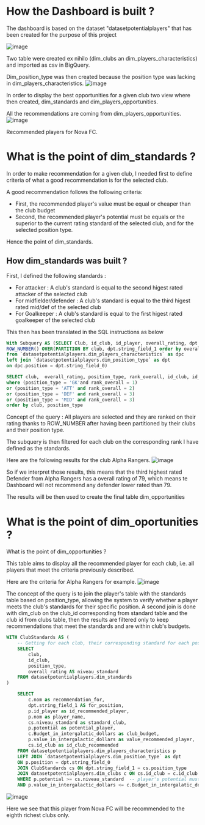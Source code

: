# How the Dashboard is built ?

The dashboard is based on the dataset "datasetpotentialplayers" that has been 
created for the purpose of this project

![image](https://github.com/user-attachments/assets/1ceef3a0-49c4-4535-bdbb-132ca1583047)

Two table were created ex nihilo (dim_clubs an dim_players_characteristics) and imported as csv in BigQuery.

Dim_position_type was then created because the position type was lacking in dim_players_characteristics.
![image](https://github.com/user-attachments/assets/2b0374a6-ce2f-4665-a8d8-75fd5c67c824)

In order to display the best opportunities for a given club two view where then created, dim_standards and dim_players_opportunities.

All the recommendations are coming from dim_players_opportunities.
![image](https://github.com/user-attachments/assets/d5fb42b9-96aa-4647-a399-8d70f6fa42d0)

Recommended players for Nova FC.

# What is the point of dim_standards ?

In order to make recommendation for a given club, I needed first to define criteria of what a good recommendation is for the selected club.

A good recommendation follows the following criteria:

- First, the recommended player's value must be equal or cheaper than the club budget
- Second, the recommended player's potential must be equals or the superior to the current rating standard of the selected club, and for the selected position type. 

Hence the point of dim_standards.

## How dim_standards was built ?

First, I defined the following standards :
- For attacker : A club's standard is equal to the second higest rated attacker of the selected club
- For midfielder/defender : A club's standard  is equal to the third higest rated mid/def of the selected club
- For Goalkeeper : A club's standard  is equal to the first higest rated goalkeeper of the selected club

This then has been translated in the SQL instructions as below

```sql
With Subquery AS (SELECT Club, id_club, id_player, overall_rating, dpt.string_field_1 as position_type,
ROW_NUMBER() OVER(PARTITION BY club, dpt.string_field_1 order by overall_rating desc) as rank_overall
from `datasetpotentialplayers.dim_players_characteristics` as dpc
left join `datasetpotentialplayers.dim_position_type` as dpt
on dpc.position = dpt.string_field_0)

SELECT club,  overall_rating, position_type, rank_overall, id_club, id_player from Subquery
where (position_type = 'GK'and rank_overall = 1) 
or (position_type = 'ATT' and rank_overall = 2)
or (position_type = 'DEF' and rank_overall = 3) 
or (position_type = 'MID' and rank_overall = 3)
order by club, position_type
```
Concept of the query : All players are selected and they are ranked on their rating thanks to ROW_NUMBER after having been partitioned by their clubs and their position type.

The subquery is then filtered for each club on the corresponding rank I have defined as the standards.

Here are the following results for the club Alpha Rangers.
![image](https://github.com/user-attachments/assets/23c40afd-9670-4f75-bb2f-d51c67ab073f)

So if we interpret those results, this means that the third highest rated Defender from Alpha Rangers has a overall rating of 79, which means te Dashboard will not recommend any defender lower rated than 79.

The results will be then used to create the final table dim_opportunities

# What is the point of dim_oportunities ?

What is the point of dim_opportunities ?

This table aims to display all the recommended player for each club, i.e. all players that meet the criteria previously described.

Here are the criteria for Alpha Rangers for example.
![image](https://github.com/user-attachments/assets/e4869e06-26a5-4611-9aa3-e01852222813)

The concept of the query is to join the player's table with the standards table based on position_type, allowing the system to verify whether a player meets the club's standards for their specific position.
A second join is done with dim_club on the club_id corresponding from standard table and the club id from clubs table, then the results are filtered only to keep recommendations that meet the standards and are within club's budgets.

````sql
WITH ClubStandards AS (
    -- Getting for each club, their corresponding standard for each positions
    SELECT 
        club, 
        id_club, 
        position_type,
        overall_rating AS niveau_standard
    FROM datasetpotentialplayers.dim_standards
)

    SELECT
        c.nom as recommendation_for,
        dpt.string_field_1 AS for_position,
        p.id_player as id_recommended_player,
        p.nom as player_name,
        cs.niveau_standard as standard_club,
        p.potential as potential_player,
        c.Budget_in_intergalatic_dollars as club_budget,
        p.value_in_intergalactic_dollars as value_recommended_player,
        cs.id_club as id_club_recommended
    FROM datasetpotentialplayers.dim_players_characteristics p
    LEFT JOIN `datasetpotentialplayers.dim_position_type` as dpt
    ON p.position = dpt.string_field_0
    JOIN ClubStandards cs ON dpt.string_field_1 = cs.position_type
    JOIN datasetpotentialplayers.dim_clubs c ON cs.id_club = c.id_club
    WHERE p.potential >= cs.niveau_standard  -- player's potential must fits with the club's standard
    AND p.value_in_intergalactic_dollars <= c.Budget_in_intergalatic_dollars -- the player needs to fit with the budget
````
![image](https://github.com/user-attachments/assets/84e50928-bdac-42f8-862c-40c5f7ef81ba)

Here we see that this player from Nova FC will be recommended to the eighth richest clubs only.




